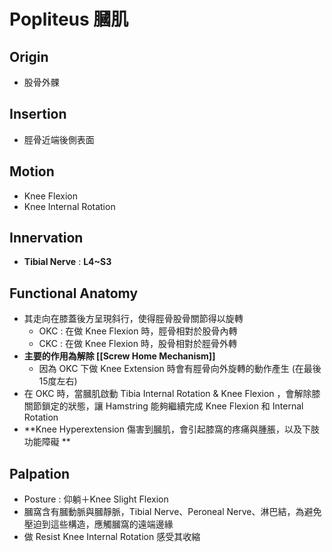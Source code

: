 # Popliteus 膕肌
## Origin
* 股骨外髁  

## Insertion
* 脛骨近端後側表面  

## Motion
* Knee Flexion
* Knee Internal Rotation  

## Innervation
* **Tibial Nerve** : **L4~S3**  

## Functional Anatomy
* 其走向在膝蓋後方呈現斜行，使得脛骨股骨關節得以旋轉
	* OKC : 在做 Knee Flexion 時，脛骨相對於股骨內轉
	* CKC : 在做 Knee Flexion 時，股骨相對於脛骨外轉
* **主要的作用為解除 [[Screw Home Mechanism]]**
	* 因為 OKC 下做 Knee Extension 時會有脛骨向外旋轉的動作產生 (在最後15度左右)
* 在 OKC 時，當膕肌啟動 Tibia Internal Rotation & Knee Flexion ，會解除膝關節鎖定的狀態，讓 Hamstring 能夠繼續完成 Knee Flexion 和 Internal Rotation
* **Knee Hyperextension 傷害到膕肌，會引起膝窩的疼痛與腫脹，以及下肢功能障礙  **

## Palpation
* Posture : 仰躺＋Knee Slight Flexion
* 膕窩含有膕動脈與膕靜脈，Tibial Nerve、Peroneal Nerve、淋巴結，為避免壓迫到這些構造，應觸膕窩的遠端邊緣
* 做 Resist Knee Internal Rotation 感受其收縮